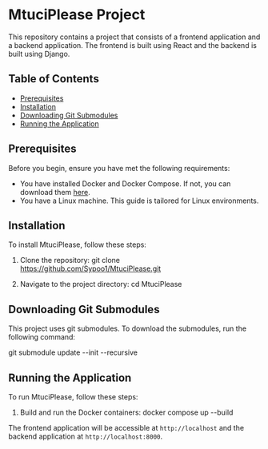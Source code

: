 # MtuciPlease Project

This repository contains a project that consists of a frontend application and a backend application. The frontend is built using React and the backend is built using Django.

## Table of Contents

- [Prerequisites](#prerequisites)
- [Installation](#installation)
- [Downloading Git Submodules](#downloading-git-submodules)
- [Running the Application](#running-the-application)

## Prerequisites

Before you begin, ensure you have met the following requirements:

- You have installed Docker and Docker Compose. If not, you can download them [here](https://www.docker.com/products/docker-desktop).
- You have a Linux machine. This guide is tailored for Linux environments.

## Installation

To install MtuciPlease, follow these steps:

1. Clone the repository:
git clone https://github.com/Sypoo1/MtuciPlease.git

2. Navigate to the project directory:
cd MtuciPlease

## Downloading Git Submodules

This project uses git submodules. To download the submodules, run the following command:

git submodule update --init --recursive

## Running the Application

To run MtuciPlease, follow these steps:

1. Build and run the Docker containers:
docker compose up --build

The frontend application will be accessible at `http://localhost` and the backend application at `http://localhost:8000`.